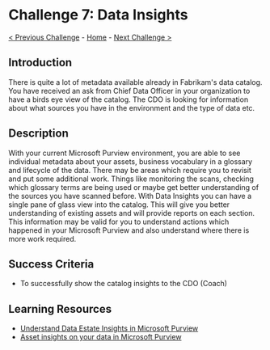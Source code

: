 # Challenge 7: Data Insights

[< Previous Challenge](./Challenge6.md) - [Home](../README.md) - [Next Challenge >](./Challenge8.md)

## Introduction
There is quite a lot of metadata available already in Fabrikam's data catalog. You have received an ask from Chief Data Officer in your organization to have a birds eye view of the catalog. The CDO is looking for information about what sources you have in the environment and the type of data etc.

## Description
With your current Microsoft Purview environment, you are able to see individual metadata about your assets, business vocabulary in a glossary and lifecycle of the data. There may be areas which require you to revisit and put some additional work. Things like monitoring the scans, checking which glossary terms are being used or maybe get better understanding of the sources you have scanned before. With Data Insights you can have a single pane of glass view into the catalog. This will give you better understanding of existing assets and will provide reports on each section. This information may be valid for you to understand actions which happened in your Microsoft Purview and also understand where there is more work required.

## Success Criteria
- To successfully show the catalog insights to the CDO (Coach)

## Learning Resources
- [Understand Data Estate Insights in Microsoft Purview](https://docs.microsoft.com/en-us/azure/purview/concept-insights)
- [Asset insights on your data in Microsoft Purview](https://docs.microsoft.com/en-us/azure/purview/asset-insights)

